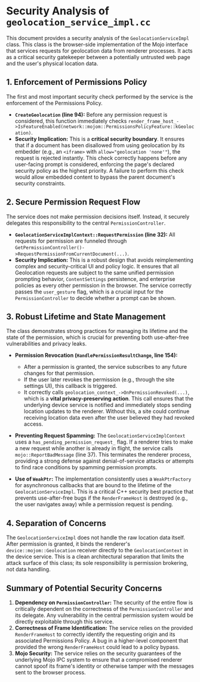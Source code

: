 # Security Analysis of `geolocation_service_impl.cc`

This document provides a security analysis of the `GeolocationServiceImpl` class. This class is the browser-side implementation of the Mojo interface that services requests for geolocation data from renderer processes. It acts as a critical security gatekeeper between a potentially untrusted web page and the user's physical location data.

## 1. Enforcement of Permissions Policy

The first and most important security check performed by the service is the enforcement of the Permissions Policy.

- **`CreateGeolocation` (line 94):** Before any permission request is considered, this function immediately checks `render_frame_host_->IsFeatureEnabled(network::mojom::PermissionsPolicyFeature::kGeolocation)`.
- **Security Implication:** This is a **critical security boundary**. It ensures that if a document has been disallowed from using geolocation by its embedder (e.g., an `<iframe>` with `allow="geolocation 'none'"`), the request is rejected instantly. This check correctly happens before any user-facing prompt is considered, enforcing the page's declared security policy as the highest priority. A failure to perform this check would allow embedded content to bypass the parent document's security constraints.

## 2. Secure Permission Request Flow

The service does not make permission decisions itself. Instead, it securely delegates this responsibility to the central `PermissionController`.

- **`GeolocationServiceImplContext::RequestPermission` (line 32):** All requests for permission are funneled through `GetPermissionController()->RequestPermissionFromCurrentDocument(...)`.
- **Security Implication:** This is a robust design that avoids reimplementing complex and security-critical UI and policy logic. It ensures that all Geolocation requests are subject to the same unified permission prompting behavior, `ContentSettings` persistence, and enterprise policies as every other permission in the browser. The service correctly passes the `user_gesture` flag, which is a crucial input for the `PermissionController` to decide whether a prompt can be shown.

## 3. Robust Lifetime and State Management

The class demonstrates strong practices for managing its lifetime and the state of the permission, which is crucial for preventing both use-after-free vulnerabilities and privacy leaks.

- **Permission Revocation (`HandlePermissionResultChange`, line 154):**
  - After a permission is granted, the service subscribes to any future changes for that permission.
  - If the user later revokes the permission (e.g., through the site settings UI), this callback is triggered.
  - It correctly calls `geolocation_context_->OnPermissionRevoked(...)`, which is a **vital privacy-preserving action**. This call ensures that the underlying device service is notified and immediately stops sending location updates to the renderer. Without this, a site could continue receiving location data even after the user believed they had revoked access.

- **Preventing Request Spamming:** The `GeolocationServiceImplContext` uses a `has_pending_permission_request_` flag. If a renderer tries to make a new request while another is already in flight, the service calls `mojo::ReportBadMessage` (line 37). This terminates the renderer process, providing a strong defense against denial-of-service attacks or attempts to find race conditions by spamming permission prompts.

- **Use of `WeakPtr`:** The implementation consistently uses a `WeakPtrFactory` for asynchronous callbacks that are bound to the lifetime of the `GeolocationServiceImpl`. This is a critical C++ security best practice that prevents use-after-free bugs if the `RenderFrameHost` is destroyed (e.g., the user navigates away) while a permission request is pending.

## 4. Separation of Concerns

The `GeolocationServiceImpl` does not handle the raw location data itself. After permission is granted, it binds the renderer's `device::mojom::Geolocation` receiver directly to the `GeolocationContext` in the device service. This is a clean architectural separation that limits the attack surface of this class; its sole responsibility is permission brokering, not data handling.

## Summary of Potential Security Concerns

1.  **Dependency on `PermissionController`:** The security of the entire flow is critically dependent on the correctness of the `PermissionController` and its delegate. Any vulnerability in the central permission system would be directly exploitable through this service.
2.  **Correctness of Frame Identification:** The service relies on the provided `RenderFrameHost` to correctly identify the requesting origin and its associated Permissions Policy. A bug in a higher-level component that provided the wrong `RenderFrameHost` could lead to a policy bypass.
3.  **Mojo Security:** The service relies on the security guarantees of the underlying Mojo IPC system to ensure that a compromised renderer cannot spoof its frame's identity or otherwise tamper with the messages sent to the browser process.